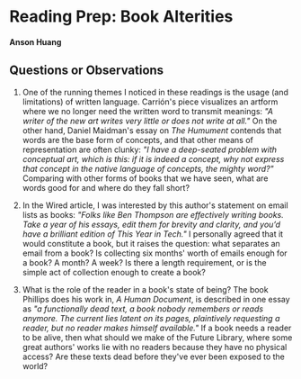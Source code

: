 # Reading Prep: Book Alterities

#### Anson Huang

## Questions or Observations

1. One of the running themes I noticed in these readings is the usage (and limitations) of written language. Carrión's piece visualizes an artform where we no longer need the written word to transmit meanings: *"A writer of the new art writes very little or does not write at all."* On the other hand, Daniel Maidman's essay on *The Humument* contends that words are the base form of concepts, and that other means of representation are often clunky: *"I have a deep-seated problem with conceptual art, which is this: if it is indeed a concept, why not express that concept in the native language of concepts, the mighty word?"* Comparing with other forms of books that we have seen, what are words good for and where do they fall short?

2. In the Wired article, I was interested by this author's statement on email lists as books: *"Folks like Ben Thompson are effectively writing books. Take a year of his essays, edit them for brevity and clarity, and you’d have a brilliant edition of This Year in Tech."* I personally agreed that it would constitute a book, but it raises the question: what separates an email from a book? Is collecting six months' worth of emails enough for a book? A month? A week? Is there a length requirement, or is the simple act of collection enough to create a book?

3. What is the role of the reader in a book's state of being? The book Phillips does his work in, *A Human Document*, is described in one essay as *"a functionally dead text, a book nobody remembers or reads anymore. The current lies latent on its pages, plaintively requesting a reader, but no reader makes himself available."* If a book needs a reader to be alive, then what should we make of the Future Library, where some great authors' works lie with no readers because they have no physical access? Are these texts dead before they've ever been exposed to the world?